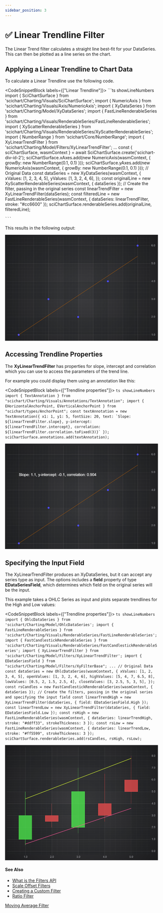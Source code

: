 ```yaml
---
sidebar_position: 3
---
```


# ✅ Linear Trendline Filter

The Linear Trend filter calculates a straight line best-fit for your DataSeries. This can then be plotted as a line series on the chart.

Applying a Linear Trendline to Chart Data
-----------------------------------------

To calculate a Linear Trendline use the following code.


<CodeSnippetBlock labels={["Linear Trendline"]}>
    ```ts showLineNumbers
    import { SciChartSurface } from 'scichart/Charting/Visuals/SciChartSurface';
    import { NumericAxis } from 'scichart/Charting/Visuals/Axis/NumericAxis';
    import { XyDataSeries } from 'scichart/Charting/Model/XyDataSeries';
    import { FastLineRenderableSeries } from 'scichart/Charting/Visuals/RenderableSeries/FastLineRenderableSeries';
    import { XyScatterRenderableSeries } from 'scichart/Charting/Visuals/RenderableSeries/XyScatterRenderableSeries';
    import { NumberRange } from 'scichart/Core/NumberRange';
    import { XyLinearTrendFilter } from 'scichart/Charting/Model/Filters/XyLinearTrendFilter';
    ...
    const { sciChartSurface, wasmContext } = await SciChartSurface.create('scichart-div-id-2');
    sciChartSurface.xAxes.add(new NumericAxis(wasmContext, { growBy: new NumberRange(0.1, 0.1) }));
    sciChartSurface.yAxes.add(new NumericAxis(wasmContext, { growBy: new NumberRange(0.1, 0.1) }));
    // Original Data
    const dataSeries = new XyDataSeries(wasmContext, {
        xValues: [1, 2, 3, 4, 5],
        yValues: [1, 3, 2, 4, 6],
    });
    const originalLine = new XyScatterRenderableSeries(wasmContext, { dataSeries });
    // Create the filter, passing in the original series
    const linearTrendFilter = new XyLinearTrendFilter(dataSeries);
    const filteredLine = new FastLineRenderableSeries(wasmContext, { dataSeries: linearTrendFilter, stroke: "#cc6600" });
    sciChartSurface.renderableSeries.add(originalLine, filteredLine);

    ```

</CodeSnippetBlock>

This results in the following output:

![](img/1.png)

Accessing Trendline Properties
------------------------------

The **XyLinearTrendFilter** has properties for slope, intercept and correlation which you can use to access the parameters of the trend line.

For example you could display them using an annotation like this:

<CodeSnippetBlock labels={["Trendline properties"]}>
    ```ts showLineNumbers
    import { TextAnnotation } from "scichart/Charting/Visuals/Annotations/TextAnnotation";
    import { EHorizontalAnchorPoint, EVerticalAnchorPoint } from "scichart/types/AnchorPoint";
    const textAnnotation = new TextAnnotation({
        x1: 1,
        y1: 5,
        fontSize: 20,
        text: `Slope: ${linearTrendFilter.slope}, y-intercept: ${linearTrendFilter.intercept}, correlation: ${linearTrendFilter.correlation.toFixed(3)}`
    });
    sciChartSurface.annotations.add(textAnnotation);
    ```

</CodeSnippetBlock>

![](img/2.png)

Specifying the Input Field
--------------------------

The XyLinearTrendFilter produces an XyDataSeries, but it can accept any series type as input. The options includes a **field** property of type **EDataSeriesField**, which determines which field on the original series will be the input.

This example takes a OHLC Series as input and plots separate trendlines for the High and Low values:

<CodeSnippetBlock labels={["Trendline properties"]}>
    ```ts showLineNumbers
    import { OhlcDataSeries } from 'scichart/Charting/Model/OhlcDataSeries';
    import { FastLineRenderableSeries } from 'scichart/Charting/Visuals/RenderableSeries/FastLineRenderableSeries';
    import { FastCandlestickRenderableSeries } from 'scichart/Charting/Visuals/RenderableSeries/FastCandlestickRenderableSeries';
    import { XyLinearTrendFilter } from 'scichart/Charting/Model/Filters/XyLinearTrendFilter';
    import { EDataSeriesField } from "scichart/Charting/Model/Filters/XyFilterBase";
    ...
    // Original Data
    const dataSeries = new OhlcDataSeries(wasmContext, {
        xValues: [1, 2, 3, 4, 5],
        openValues: [1, 3, 2, 4, 6],
        highValues: [5, 4, 7, 6.5, 8],
        lowValues: [0.5, 2, 1.5, 2.5, 4],
        closeValues: [3, 2.5, 5, 3, 5],
    });
    const rsCandles = new FastCandlestickRenderableSeries(wasmContext, { dataSeries });
    // Create the filters, passing in the original series and specifying the input field
    const linearTrendHigh = new XyLinearTrendFilter(dataSeries, { field: EDataSeriesField.High });
    const linearTrendLow = new XyLinearTrendFilter(dataSeries, { field: EDataSeriesField.Low });
    const rsHigh = new FastLineRenderableSeries(wasmContext, { dataSeries: linearTrendHigh, stroke: "#ddff33", strokeThickness: 3 });
    const rsLow = new FastLineRenderableSeries(wasmContext, { dataSeries: linearTrendLow, stroke: "#ff5599", strokeThickness: 3 });
    sciChartSurface.renderableSeries.add(rsCandles, rsHigh, rsLow);
    ```

</CodeSnippetBlock>

![](img/3.png)

#### See Also

* [What is the Filters API](/docs/2d-charts/chart-types/data-filters-api/data-filters-api-overview/index.md)
* [Scale Offset Filters](/docs/2d-charts/chart-types/data-filters-api/scale-offset-filters/index.md)
* [Creating a Custom Filter](/docs/2d-charts/chart-types/data-filters-api/custom-filter/index.md)
* [Ratio Filter](/docs/2d-charts/chart-types/data-filters-api/ratio-filter/index.md)

[Moving Average Filter](MovingAverageFilter.html)
